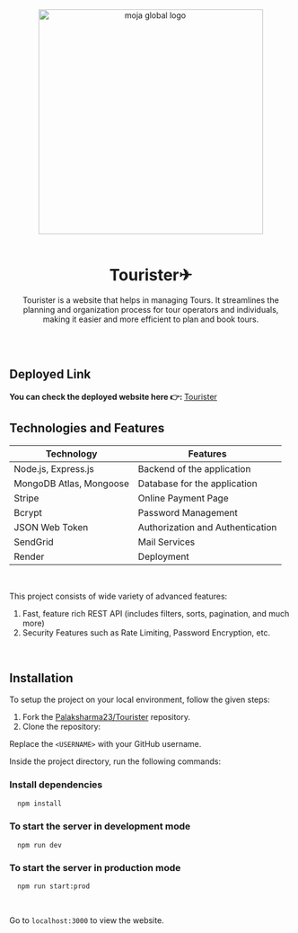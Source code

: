 
﻿
<div align="center">
<img src="https://i.ibb.co/pWPRk2n/Tourister.jpg" alt="moja global logo" height ="auto" width="400" />
<br>
<br>
  <h1>Tourister✈</h1>
  <p>
Tourister is a website that helps in managing Tours. It streamlines the planning and organization process for tour operators and individuals, making it easier and more efficient to plan and book tours.
  </p>
</div>

<br>
<br>

## Deployed Link
<b>You can  check the deployed website here 👉: </b> [Tourister](https://tourapp-85xf.onrender.com)
<br>

## Technologies and Features
| Technology | Features |
|------------|----------|
| Node.js, Express.js    |  Backend of the application  |   
|    MongoDB Atlas, Mongoose    | Database for the application
| Stripe     |   Online Payment Page     |     
| Bcrypt     |    Password Management      |   
| JSON Web Token     |    Authorization and Authentication |     |   Pug      |  Server Side Rendering |
|   SendGrid      |  Mail Services |
| Render     |     Deployment     |   
<br>

This project consists of wide variety of advanced features: 

1) Fast, feature rich REST API (includes filters, sorts, pagination, and much more)
2) Security Features such as Rate Limiting, Password Encryption, etc.
<br>

## Installation
To setup the project on your local environment, follow the given steps:

1. Fork the [Palaksharma23/Tourister](https://github.com/Palaksharma23/Tourister) repository.
2. Clone the repository:


  Replace the `<USERNAME>` with your GitHub username. 

Inside the project directory, run the following commands:  
### Install dependencies

```bash
  npm install
```

### To start the server in development mode

```
  npm run dev 
```

### To start the server in production mode

```
  npm run start:prod 
```

<br>

Go to `localhost:3000` to view the website.
<br>

 

